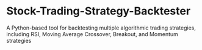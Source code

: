 # Stock-Trading-Strategy-Backtester
A Python-based tool for backtesting multiple algorithmic trading strategies, including RSI, Moving Average Crossover, Breakout, and Momentum strategies

